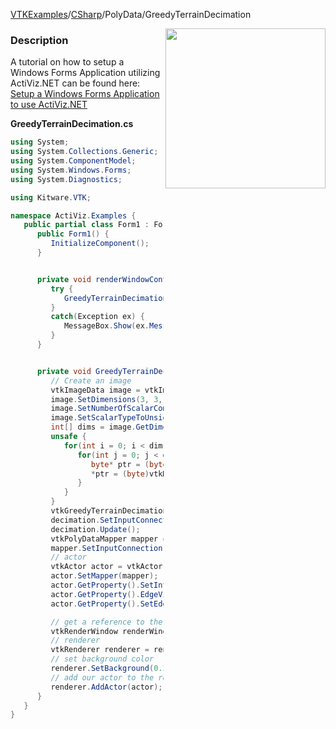 [VTKExamples](Home)/[CSharp](CSharp)/PolyData/GreedyTerrainDecimation

<img align="right" src="https://github.com/lorensen/VTKExamples/raw/master/Testing/Baseline/PolyData/TestGreedyTerrainDecimation.png" width="256" />

### Description
A tutorial on how to setup a Windows Forms Application utilizing ActiViz.NET can be found here: [Setup a Windows Forms Application to use ActiViz.NET](http://www.vtk.org/Wiki/VTK/CSharp/ActiViz.NET)

**GreedyTerrainDecimation.cs**
```csharp
using System;
using System.Collections.Generic;
using System.ComponentModel;
using System.Windows.Forms;
using System.Diagnostics;

using Kitware.VTK;

namespace ActiViz.Examples {
   public partial class Form1 : Form {
      public Form1() {
         InitializeComponent();
      }


      private void renderWindowControl1_Load(object sender, EventArgs e) {
         try {
            GreedyTerrainDecimation();
         }
         catch(Exception ex) {
            MessageBox.Show(ex.Message, "Exception", MessageBoxButtons.OK);
         }
      }


      private void GreedyTerrainDecimation() {
         // Create an image
         vtkImageData image = vtkImageData.New();
         image.SetDimensions(3, 3, 1);
         image.SetNumberOfScalarComponents(1);
         image.SetScalarTypeToUnsignedChar();
         int[] dims = image.GetDimensions();
         unsafe {
            for(int i = 0; i < dims[0]; i++) {
               for(int j = 0; j < dims[1]; j++) {
                  byte* ptr = (byte*)image.GetScalarPointer(i, j, 0);
                  *ptr = (byte)vtkMath.Round(vtkMath.Random(0, 1));
               }
            }
         }
         vtkGreedyTerrainDecimation decimation = vtkGreedyTerrainDecimation.New();
         decimation.SetInputConnection(image.GetProducerPort());
         decimation.Update();
         vtkPolyDataMapper mapper = vtkPolyDataMapper.New();
         mapper.SetInputConnection(decimation.GetOutputPort());
         // actor
         vtkActor actor = vtkActor.New();
         actor.SetMapper(mapper);
         actor.GetProperty().SetInterpolationToFlat();
         actor.GetProperty().EdgeVisibilityOn();
         actor.GetProperty().SetEdgeColor(1, 0, 0);

         // get a reference to the renderwindow of our renderWindowControl1
         vtkRenderWindow renderWindow = renderWindowControl1.RenderWindow;
         // renderer
         vtkRenderer renderer = renderWindow.GetRenderers().GetFirstRenderer();
         // set background color
         renderer.SetBackground(0.2, 0.3, 0.4);
         // add our actor to the renderer
         renderer.AddActor(actor);
      }
   }
}
```
